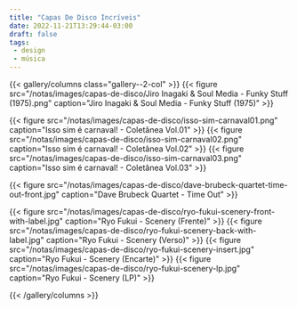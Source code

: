 ```yaml
---
title: "Capas De Disco Incríveis"
date: 2022-11-21T13:29:44-03:00
draft: false
tags:
 - design
 - música
---
```


{{< gallery/columns class="gallery--2-col" >}}
{{< figure src="/notas/images/capas-de-disco/Jiro Inagaki & Soul Media - Funky Stuff (1975).png" caption="Jiro Inagaki & Soul Media - Funky Stuff (1975)" >}}

{{< figure src="/notas/images/capas-de-disco/isso-sim-carnaval01.png" caption="Isso sim é carnaval! - Coletânea Vol.01" >}}
{{< figure src="/notas/images/capas-de-disco/isso-sim-carnaval02.png" caption="Isso sim é carnaval! - Coletânea Vol.02" >}}
{{< figure src="/notas/images/capas-de-disco/isso-sim-carnaval03.png" caption="Isso sim é carnaval! - Coletânea Vol.03" >}}

{{< figure src="/notas/images/capas-de-disco/dave-brubeck-quartet-time-out-front.jpg" caption="Dave Brubeck Quartet - Time Out" >}}

{{< figure src="/notas/images/capas-de-disco/ryo-fukui-scenery-front-with-label.jpg" caption="Ryo Fukui - Scenery (Frente)" >}}
{{< figure src="/notas/images/capas-de-disco/ryo-fukui-scenery-back-with-label.jpg" caption="Ryo Fukui - Scenery (Verso)" >}}
{{< figure src="/notas/images/capas-de-disco/ryo-fukui-scenery-insert.jpg" caption="Ryo Fukui - Scenery (Encarte)" >}}
{{< figure src="/notas/images/capas-de-disco/ryo-fukui-scenery-lp.jpg" caption="Ryo Fukui - Scenery (LP)" >}}


{{< /gallery/columns >}}